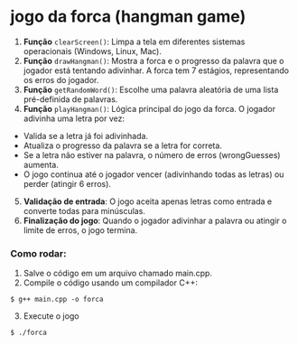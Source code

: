 # jogo da forca (hangman game)

1. **Função** `clearScreen()`: Limpa a tela em diferentes sistemas operacionais (Windows, Linux, Mac).
2. **Função** `drawHangman()`: Mostra a forca e o progresso da palavra que o jogador está tentando adivinhar. A forca tem 7 estágios, representando os erros do jogador.
3. **Função** `getRandomWord()`: Escolhe uma palavra aleatória de uma lista pré-definida de palavras.
4. **Função** `playHangman()`: Lógica principal do jogo da forca. O jogador adivinha uma letra por vez:
- Valida se a letra já foi adivinhada.
- Atualiza o progresso da palavra se a letra for correta.
- Se a letra não estiver na palavra, o número de erros (wrongGuesses) aumenta.
- O jogo continua até o jogador vencer (adivinhando todas as letras) ou perder (atingir 6 erros).
5. **Validação de entrada**: O jogo aceita apenas letras como entrada e converte todas para minúsculas.
6. **Finalização do jogo**: Quando o jogador adivinhar a palavra ou atingir o limite de erros, o jogo termina.

### Como rodar:
1. Salve o código em um arquivo chamado main.cpp.
2. Compile o código usando um compilador C++:

```
$ g++ main.cpp -o forca
```

3. Execute o jogo
```
$ ./forca
```

